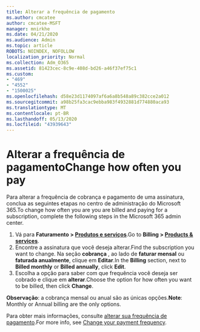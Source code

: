 ```yaml
---
title: Alterar a frequência de pagamento
ms.author: cmcatee
author: cmcatee-MSFT
manager: mnirkhe
ms.date: 04/21/2020
ms.audience: Admin
ms.topic: article
ROBOTS: NOINDEX, NOFOLLOW
localization_priority: Normal
ms.collection: Adm_O365
ms.assetid: 81423cec-8c9e-408d-bd26-a46f37ef75c1
ms.custom:
- "469"
- "4552"
- "1500025"
ms.openlocfilehash: d58e23d1174097af6a6a8b548a89c382cce2a012
ms.sourcegitcommit: a98b25fa3cac9ebba983f4932881d774880aca93
ms.translationtype: MT
ms.contentlocale: pt-BR
ms.lasthandoff: 05/13/2020
ms.locfileid: "43939643"
---
```

# <a name="change-how-often-you-pay"></a><span data-ttu-id="63134-102">Alterar a frequência de pagamento</span><span class="sxs-lookup"><span data-stu-id="63134-102">Change how often you pay</span></span>

<span data-ttu-id="63134-103">Para alterar a frequência de cobrança e pagamento de uma assinatura, conclua as seguintes etapas no centro de administração do Microsoft 365.</span><span class="sxs-lookup"><span data-stu-id="63134-103">To change how often you are you are billed and paying for a subscription, complete the following steps in the Microsoft 365 admin center.</span></span> 
1. <span data-ttu-id="63134-104">Vá para **Faturamento > [Produtos e serviços](https://go.microsoft.com/fwlink/p/?linkid=842054)**.</span><span class="sxs-lookup"><span data-stu-id="63134-104">Go to **Billing > [Products & services](https://go.microsoft.com/fwlink/p/?linkid=842054)**.</span></span>
2. <span data-ttu-id="63134-105">Encontre a assinatura que você deseja alterar.</span><span class="sxs-lookup"><span data-stu-id="63134-105">Find the subscription you want to change.</span></span> <span data-ttu-id="63134-106">Na seção **cobrança** , ao lado de **faturar mensal** ou **faturada anualmente**, clique em **Editar**.</span><span class="sxs-lookup"><span data-stu-id="63134-106">In the **Billing** section, next to **Billed monthly** or **Billed annually**, click **Edit**.</span></span> 
3. <span data-ttu-id="63134-107">Escolha a opção para saber com que frequência você deseja ser cobrado e clique em **alterar**.</span><span class="sxs-lookup"><span data-stu-id="63134-107">Choose the option for how often you want to be billed, then click **Change**.</span></span>

<span data-ttu-id="63134-108">**Observação**: a cobrança mensal ou anual são as únicas opções.</span><span class="sxs-lookup"><span data-stu-id="63134-108">**Note**: Monthly or Annual billing are the only options.</span></span>

<span data-ttu-id="63134-109">Para obter mais informações, consulte [alterar sua frequência de pagamento](https://docs.microsoft.com/microsoft-365/commerce/billing-and-payments/change-payment-frequency?view=o365-worldwide).</span><span class="sxs-lookup"><span data-stu-id="63134-109">For more info, see [Change your payment frequency](https://docs.microsoft.com/microsoft-365/commerce/billing-and-payments/change-payment-frequency?view=o365-worldwide).</span></span>
